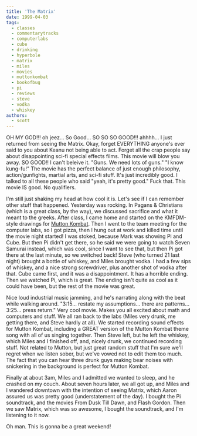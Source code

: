 ```yaml
---
title: 'The Matrix'
date: 1999-04-03
tags:
  - classes
  - commentarytracks
  - computerlabs
  - cube
  - drinking
  - hyperbole
  - matrix
  - miles
  - movies
  - muttonkombat
  - bookofbug
  - pi
  - reviews
  - steve
  - vodka
  - whiskey
authors:
  - scott
---
```


OH MY GOD!!! oh jeez... So Good... SO SO SO GOOD!!! ahhhh... I just returned from seeing the Matrix. Okay, forget EVERYTHING anyone's ever said to you about Keanu not being able to act. Forget all the crap people say about disappointing sci-fi special effects films. This movie will blow you away. SO GOOD!! I can't beleive it. "Guns. We need lots of guns." "I know kung-fu!" The movie has the perfect balance of just enough philosophy, action/gunfights, martial arts, and sci-fi stuff. It's just incredibly good. I talked to all these people who said "yeah, it's pretty good." Fuck that. This movie IS good. No qualifiers.

I'm still just shaking my head at how cool it is. Let's see if I can remember other stuff that happened. Yesterday was rocking. In Pagans & Christians (which is a great class, by the way), we discussed sacrifice and what it meant to the greeks. After class, I came home and started on the KMFDM-style drawings for [Mutton Kombat](/downloads/mk/). Then I went to the team meeting for the computer labs, so I got pizza, then I hung out at work and killed time until the movie night started! I was stoked, because Mark was showing Pi and Cube. But then Pi didn't get there, so he said we were going to watch Seven Samurai instead, which was cool, since I want to see that, but then Pi got there at the last minute, so we switched back! Steve (who turned 21 last night) brought a bottle of whiskey, and Miles brought vodka. I had a few sips of whiskey, and a nice strong screwdriver, plus another shot of vodka after that. Cube came first, and it was a disappointment. It has a horrible ending. Then we watched Pi, which is great. The ending isn't quite as cool as it could have been, but the rest of the movie was great.

Nice loud industrial music jamming, and he's narrating along with the beat while walking around. "3:15... restate my assumptions... there are patterns... 3:25... press return." Very cool movie. Makes you all excited about math and computers and stuff. We all ran back to the labs (Miles very drunk, me getting there, and Steve hardly at all). We started recording sound effects for Mutton Kombat, including a GREAT version of the Mutton Kombat theme song with all of us singing together. Then Steve left, but he left the whiskey, which Miles and I finished off, and, nicely drunk, we continued recording stuff. Not related to Mutton, but just great random stuff that I'm sure we'll regret when we listen sober, but we've vowed not to edit them too much. The fact that you can hear three drunk guys making bear noises with snickering in the background is perfect for Mutton Kombat.

Finally at about 3am, Miles and I admitted we wanted to sleep, and he crashed on my couch. About seven hours later, we all got up, and Miles and I wandered downtown with the intention of seeing Matrix, which Aaron assured us was pretty good (understatement of the day). I bought the Pi soundtrack, and the movies From Dusk Till Dawn, and Flash Gordon. Then we saw Matrix, which was so awesome, I bought the soundtrack, and I'm listening to it now.

Oh man. This is gonna be a great weekend!
